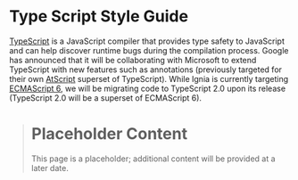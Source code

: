 # Type Script Style Guide

[TypeScript](http://www.typescriptlang.org/) is a JavaScript compiler that provides type safety to JavaScript and can help discover runtime bugs during the compilation process. Google has announced that it will be collaborating with Microsoft to extend TypeScript with new features such as annotations (previously targeted for their own [AtScript](https://docs.google.com/document/d/11YUzC-1d0V1-Q3V0fQ7KSit97HnZoKVygDxpWzEYW0U/edit) superset of TypeScript). While Ignia is currently targeting [ECMAScript 6](./ECMAScript%206.md), we will be migrating code to TypeScript 2.0 upon its release (TypeScript 2.0 will be a superset of ECMAScript 6).

> # Placeholder Content
> This page is a placeholder; additional content will be provided at a later date.

<!--
## Identifiers

## Spacing

## Formatting

## Language Features

-->
